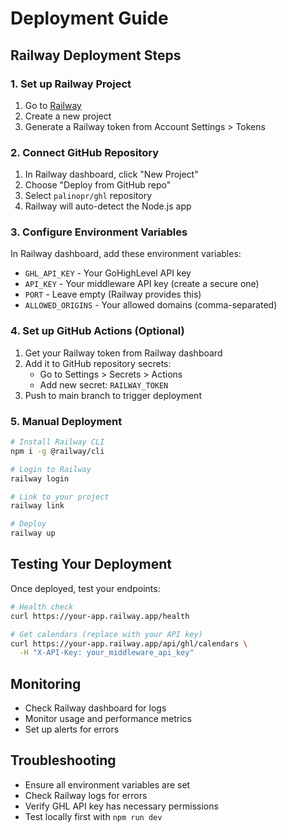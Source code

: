 # Deployment Guide

## Railway Deployment Steps

### 1. Set up Railway Project
1. Go to [Railway](https://railway.app)
2. Create a new project
3. Generate a Railway token from Account Settings > Tokens

### 2. Connect GitHub Repository
1. In Railway dashboard, click "New Project"
2. Choose "Deploy from GitHub repo"
3. Select `palinopr/ghl` repository
4. Railway will auto-detect the Node.js app

### 3. Configure Environment Variables
In Railway dashboard, add these environment variables:
- `GHL_API_KEY` - Your GoHighLevel API key
- `API_KEY` - Your middleware API key (create a secure one)
- `PORT` - Leave empty (Railway provides this)
- `ALLOWED_ORIGINS` - Your allowed domains (comma-separated)

### 4. Set up GitHub Actions (Optional)
1. Get your Railway token from Railway dashboard
2. Add it to GitHub repository secrets:
   - Go to Settings > Secrets > Actions
   - Add new secret: `RAILWAY_TOKEN`
3. Push to main branch to trigger deployment

### 5. Manual Deployment
```bash
# Install Railway CLI
npm i -g @railway/cli

# Login to Railway
railway login

# Link to your project
railway link

# Deploy
railway up
```

## Testing Your Deployment

Once deployed, test your endpoints:

```bash
# Health check
curl https://your-app.railway.app/health

# Get calendars (replace with your API key)
curl https://your-app.railway.app/api/ghl/calendars \
  -H "X-API-Key: your_middleware_api_key"
```

## Monitoring
- Check Railway dashboard for logs
- Monitor usage and performance metrics
- Set up alerts for errors

## Troubleshooting
- Ensure all environment variables are set
- Check Railway logs for errors
- Verify GHL API key has necessary permissions
- Test locally first with `npm run dev`